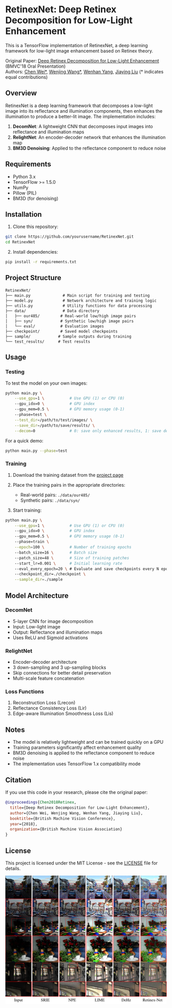 # RetinexNet: Deep Retinex Decomposition for Low-Light Enhancement

This is a TensorFlow implementation of RetinexNet, a deep learning framework for low-light image enhancement based on Retinex theory.

Original Paper: [Deep Retinex Decomposition for Low-Light Enhancement](https://arxiv.org/abs/1808.04560) (BMVC'18 Oral Presentation)<br>
Authors: [Chen Wei*](https://weichen582.github.io/), [Wenjing Wang*](https://daooshee.github.io/website/), [Wenhan Yang](https://flyywh.github.io/), [Jiaying Liu](http://www.icst.pku.edu.cn/struct/people/liujiaying.html) (* indicates equal contributions)

## Overview

RetinexNet is a deep learning framework that decomposes a low-light image into its reflectance and illumination components, then enhances the illumination to produce a better-lit image. The implementation includes:

1. **DecomNet**: A lightweight CNN that decomposes input images into reflectance and illumination maps
2. **RelightNet**: An encoder-decoder network that enhances the illumination map
3. **BM3D Denoising**: Applied to the reflectance component to reduce noise

## Requirements

- Python 3.x
- TensorFlow >= 1.5.0
- NumPy
- Pillow (PIL)
- BM3D (for denoising)

## Installation

1. Clone this repository:
```bash
git clone https://github.com/yourusername/RetinexNet.git
cd RetinexNet
```

2. Install dependencies:
```bash
pip install -r requirements.txt
```

## Project Structure

```
RetinexNet/
├── main.py              # Main script for training and testing
├── model.py             # Network architecture and training logic
├── utils.py             # Utility functions for data processing
├── data/                # Data directory
│   ├── our485/         # Real-world low/high image pairs
│   ├── syn/            # Synthetic low/high image pairs
│   └── eval/           # Evaluation images
├── checkpoint/         # Saved model checkpoints
├── sample/            # Sample outputs during training
└── test_results/      # Test results
```

## Usage

### Testing

To test the model on your own images:

```bash
python main.py \
    --use_gpu=1 \           # Use GPU (1) or CPU (0)
    --gpu_idx=0 \           # GPU index
    --gpu_mem=0.5 \         # GPU memory usage (0-1)
    --phase=test \
    --test_dir=/path/to/test/images/ \
    --save_dir=/path/to/save/results/ \
    --decom=0               # 0: save only enhanced results, 1: save decomposition results
```

For a quick demo:
```bash
python main.py --phase=test
```

### Training

1. Download the training dataset from the [project page](https://daooshee.github.io/BMVC2018website/)
2. Place the training pairs in the appropriate directories:
   - Real-world pairs: `./data/our485/`
   - Synthetic pairs: `./data/syn/`

3. Start training:
```bash
python main.py \
    --use_gpu=1 \           # Use GPU (1) or CPU (0)
    --gpu_idx=0 \           # GPU index
    --gpu_mem=0.5 \         # GPU memory usage (0-1)
    --phase=train \
    --epoch=100 \           # Number of training epochs
    --batch_size=16 \       # Batch size
    --patch_size=48 \       # Size of training patches
    --start_lr=0.001 \      # Initial learning rate
    --eval_every_epoch=20 \ # Evaluate and save checkpoints every N epochs
    --checkpoint_dir=./checkpoint \
    --sample_dir=./sample
```

## Model Architecture

### DecomNet
- 5-layer CNN for image decomposition
- Input: Low-light image
- Output: Reflectance and illumination maps
- Uses ReLU and Sigmoid activations

### RelightNet
- Encoder-decoder architecture
- 3 down-sampling and 3 up-sampling blocks
- Skip connections for better detail preservation
- Multi-scale feature concatenation

### Loss Functions
1. Reconstruction Loss (Lrecon)
2. Reflectance Consistency Loss (Lir)
3. Edge-aware Illumination Smoothness Loss (Lis)

## Notes

- The model is relatively lightweight and can be trained quickly on a GPU
- Training parameters significantly affect enhancement quality
- BM3D denoising is applied to the reflectance component to reduce noise
- The implementation uses TensorFlow 1.x compatibility mode

## Citation

If you use this code in your research, please cite the original paper:

```bibtex
@inproceedings{Chen2018Retinex,
  title={Deep Retinex Decomposition for Low-Light Enhancement},
  author={Chen Wei, Wenjing Wang, Wenhan Yang, Jiaying Liu},
  booktitle={British Machine Vision Conference},
  year={2018},
  organization={British Machine Vision Association}
}
```

## License

This project is licensed under the MIT License - see the [LICENSE](LICENSE) file for details.

<img src="figs/results.png" width="800px"/>

